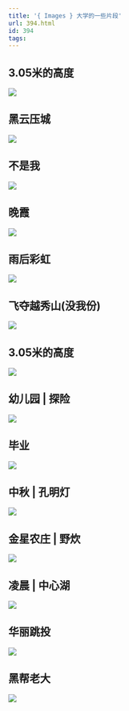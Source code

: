 ```yaml
---
title: '{ Images } 大学的一些片段'
url: 394.html
id: 394
tags:
---
```


3.05米的高度
--------

[![](http://cai13.info/blog_pic/image/01s.jpg)](http://cai13.info/blog_pic/image/01.jpg)

黑云压城
----

[![](http://cai13.info/blog_pic/image/02s.jpg)](http://cai13.info/blog_pic/image/02.jpg)

不是我
---

[![](http://cai13.info/blog_pic/image/03s.jpg)](http://cai13.info/blog_pic/image/03.jpg)

晚霞
--

[![](http://cai13.info/blog_pic/image/04s.jpg)](http://cai13.info/blog_pic/image/04.jpg) 

雨后彩虹
----

[![](http://cai13.info/blog_pic/image/05s.jpg)](http://cai13.info/blog_pic/image/05.jpg)

飞夺越秀山(没我份)
----------

[![](http://cai13.info/blog_pic/image/07s.jpg)](http://cai13.info/blog_pic/image/07.jpg)

3.05米的高度
--------

[![](http://cai13.info/blog_pic/image/01s.jpg)](http://cai13.info/blog_pic/image/01.jpg)

幼儿园 | 探险
--------

[![](http://cai13.info/blog_pic/image/08s.jpg)](http://cai13.info/blog_pic/image/08.jpg)

毕业
--

[![](http://cai13.info/blog_pic/image/09s.jpg)](http://cai13.info/blog_pic/image/09.jpg)

中秋 | 孔明灯
--------

[![](http://cai13.info/blog_pic/image/10s.jpg)](http://cai13.info/blog_pic/image/10.jpg)

金星农庄 | 野炊
---------

[![](http://cai13.info/blog_pic/image/11s.jpg)](http://cai13.info/blog_pic/image/11.jpg)

凌晨 | 中心湖
--------

[![](http://cai13.info/blog_pic/image/12s.jpg)](http://cai13.info/blog_pic/image/12.jpg)

华丽跳投
----

[![](http://cai13.info/blog_pic/image/16s.jpg)](http://cai13.info/blog_pic/image/16.jpg)

黑帮老大
----

[![](http://cai13.info/blog_pic/image/15s.jpg)](http://cai13.info/blog_pic/image/15.jpg)